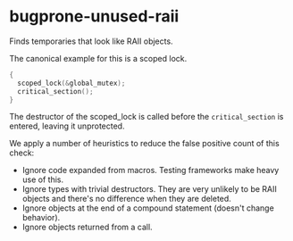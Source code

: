 # bugprone-unused-raii

Finds temporaries that look like RAII objects.

The canonical example for this is a scoped lock.

``` c++
{
  scoped_lock(&global_mutex);
  critical_section();
}
```

The destructor of the scoped\_lock is called before the
`critical_section` is entered, leaving it unprotected.

We apply a number of heuristics to reduce the false positive count of
this check:

  - Ignore code expanded from macros. Testing frameworks make heavy use
    of this.
  - Ignore types with trivial destructors. They are very unlikely to be
    RAII objects and there's no difference when they are deleted.
  - Ignore objects at the end of a compound statement (doesn't change
    behavior).
  - Ignore objects returned from a call.
